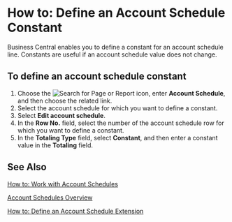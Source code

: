 # How to: Define an Account Schedule Constant

Business Central enables you to define a constant for an account schedule line. Constants are useful if an account schedule value does not change.

 

## To define an account schedule constant 

1. Choose the ![Search for Page or Report]() icon, enter **Account Schedule**, and then choose the related link.
2. Select the account schedule for which you want to define a constant.
3. Select **Edit account schedule**.
4. In the **Row No.** field, select the number of the account schedule row for which you want to define a constant.
5. In the **Totaling Type** field, select **Constant**, and then enter a constant value in the **Totaling** field.

 

## See Also 

[How to: Work with Account Schedules]()

[Account Schedules Overview]()

[How to: Define an Account Schedule Extension]()